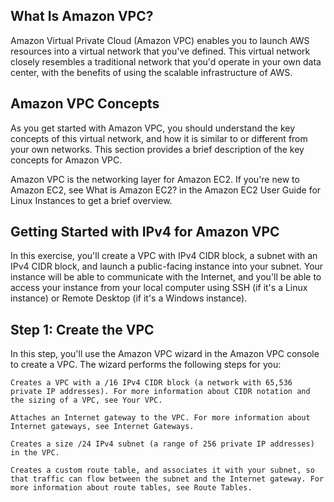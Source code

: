 ## What Is Amazon VPC?
Amazon Virtual Private Cloud (Amazon VPC) enables you to launch AWS resources into a virtual network that you've defined. This virtual network closely resembles a traditional network that you'd operate in your own data center, with the benefits of using the scalable infrastructure of AWS. 

## Amazon VPC Concepts

As you get started with Amazon VPC, you should understand the key concepts of this virtual network, and how it is similar to or different from your own networks. This section provides a brief description of the key concepts for Amazon VPC.

Amazon VPC is the networking layer for Amazon EC2. If you're new to Amazon EC2, see What is Amazon EC2? in the Amazon EC2 User Guide for Linux Instances to get a brief overview. 

## Getting Started with IPv4 for Amazon VPC

In this exercise, you'll create a VPC with IPv4 CIDR block, a subnet with an IPv4 CIDR block, and launch a public-facing instance into your subnet. Your instance will be able to communicate with the Internet, and you'll be able to access your instance from your local computer using SSH (if it's a Linux instance) or Remote Desktop (if it's a Windows instance).

## Step 1: Create the VPC

In this step, you'll use the Amazon VPC wizard in the Amazon VPC console to create a VPC. The wizard performs the following steps for you:

    Creates a VPC with a /16 IPv4 CIDR block (a network with 65,536 private IP addresses). For more information about CIDR notation and the sizing of a VPC, see Your VPC.

    Attaches an Internet gateway to the VPC. For more information about Internet gateways, see Internet Gateways.

    Creates a size /24 IPv4 subnet (a range of 256 private IP addresses) in the VPC.

    Creates a custom route table, and associates it with your subnet, so that traffic can flow between the subnet and the Internet gateway. For more information about route tables, see Route Tables.
    
    


